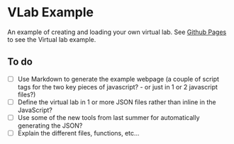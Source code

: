 # VLab Example

An example of creating and loading your own virtual lab. See [Github Pages](https://ryanpdwyer.github.io/vlab-example) to see the Virtual lab example.


## To do

- [ ] Use Markdown to generate the example webpage (a couple of script tags for the two key pieces of javascript? - or just in 1 or 2 javascript files?)
- [ ] Define the virtual lab in 1 or more JSON files rather than inline in the JavaScript?
- [ ] Use some of the new tools from last summer for automatically generating the JSON?
- [ ] Explain the different files, functions, etc...